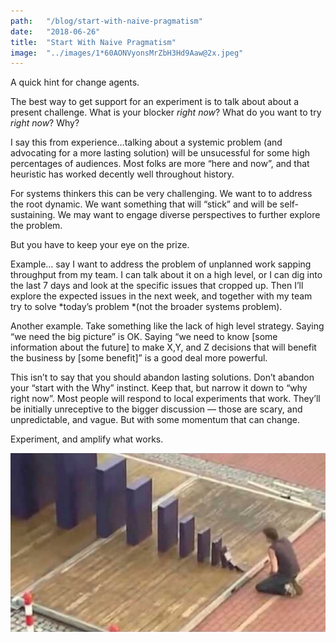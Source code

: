 ```yaml
---
path:	"/blog/start-with-naive-pragmatism"
date:	"2018-06-26"
title:	"Start With Naive Pragmatism"
image:	"../images/1*60AONVyonsMrZbH3Hd9Aaw@2x.jpeg"
---
```


A quick hint for change agents.

The best way to get support for an experiment is to talk about about a present challenge. What is your blocker *right now*? What do you want to try *right now*? Why?

I say this from experience…talking about a systemic problem (and advocating for a more lasting solution) will be unsucessful for some high percentages of audiences. Most folks are more “here and now”, and that heuristic has worked decently well throughout history.

For systems thinkers this can be very challenging. We want to to address the root dynamic. We want something that will “stick” and will be self-sustaining. We may want to engage diverse perspectives to further explore the problem.

But you have to keep your eye on the prize.

Example… say I want to address the problem of unplanned work sapping throughput from my team. I can talk about it on a high level, or I can dig into the last 7 days and look at the specific issues that cropped up. Then I’ll explore the expected issues in the next week, and together with my team try to solve *today’s problem *(not the broader systems problem).

Another example. Take something like the lack of high level strategy. Saying “we need the big picture” is OK. Saying “we need to know [some information about the future] to make X,Y, and Z decisions that will benefit the business by [some benefit]” is a good deal more powerful.

This isn’t to say that you should abandon lasting solutions. Don’t abandon your “start with the Why” instinct. Keep that, but narrow it down to “why right now”. Most people will respond to local experiments that work. They’ll be initially unreceptive to the bigger discussion — those are scary, and unpredictable, and vague. But with some momentum that can change.

Experiment, and amplify what works.

![](../images/1*60AONVyonsMrZbH3Hd9Aaw@2x.jpeg)